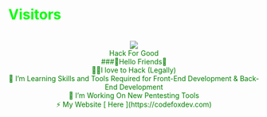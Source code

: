 <p align="center"> 
<h1 style="color:#00ff00">Visitors</h1><p align="center"><br />
<img src="https://camo.githubusercontent.com/49199c3c594c526f193a5049b8e41256ea81cd86e652a71ed4061722beed576b/68747470733a2f2f70726f66696c652d636f756e7465722e676c697463682e6d652f78456c6b6f6d792f636f756e742e737667"/><br />
 <span style="color: green">Hack For Good<br />
 ###🥷Hello Friends🥷<br />
 🧑‍💻I love to Hack (Legally)<br />
 🌱 I’m Learning Skills and Tools Required for Front-End Development & Back-End Development<br />
 🔭 I’m Working On New Pentesting Tools<br />
 ⚡ My Website [ Here ](https://codefoxdev.com)
 

 
